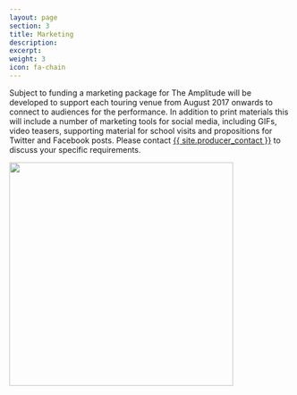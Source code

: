 ```yaml
---
layout: page
section: 3
title: Marketing
description:
excerpt:
weight: 3
icon: fa-chain
---
```

Subject to funding a marketing package for The Amplitude will be developed to support each touring venue from August 2017 onwards to connect to audiences for the performance. In addition to print materials this will include a number of marketing tools for social media, including GIFs, video teasers, supporting material for school visits and propositions for Twitter and Facebook posts.
Please contact <a href="mailto:{{site.producer_email}}">{{ site.producer_contact }}</a> to discuss your specific requirements.


<a href="{{ site.url }}/assets/TheAmplitude_eFlyer2016.jpg"><img width="400px" src="../images/TheAmplitude_eFlyer2016.jpg"></a>
